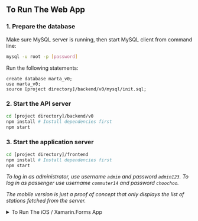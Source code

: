 ## To Run The Web App
  
  ### 1. Prepare the database
  Make sure MySQL server is running, then start MySQL client from command line:
  ```bash
  mysql -u root -p [password]
  ```
  Run the following statements:
  ```mysql
  create database marta_v0;
  use marta_v0;
  source [project directory]/backend/v0/mysql/init.sql;
  ```
  ### 2. Start the API server
  ```bash
  cd [project directory]/backend/v0
  npm install # Install dependencies first
  npm start
  ```
  ### 3. Start the application server
  ```bash
  cd [project directory]/frontend
  npm install # Install dependencies first
  npm start
  ```
  *To log in as administrator, use username `admin` and password `admin123`.
  To log in as passenger use username `commuter14` and password `choochoo`.*
  
  *The mobile version is just a proof of concept that only displays the list of stations fetched from the server.*
<details>
  <summary>To Run The iOS / Xamarin.Forms App</summary>
  
  ### 1. Prepare the database
  Make sure MySQL server is running, then start MySQL client from command line:
  ```bash
  mysql -u root -p [password]
  ```
  Run the following statements:
  ```mysql
  create database marta;
  use marta;
  source [project directory]/backend/v1/mysql/init.sql;
  ````
  ### 2. Start the API server
  ```bash
  cd [project directory]/backend/v1
  npm install # Install dependencies first
  npm start
  ```
  ### 3. For Xamarin.Forms
  Before building the project, make sure to replace the placeholder with your actual IP address in
  `[project_directory]/xamarin/MartaPassengerTraffic/MartaPassengerTraffic/LandingPage.xaml.cs`
  
  The line looks like this:
  ```c#
  var client = ((App)(Application.Current)).MyHttpClient;
  string endpoint = "http://[YOUR IP ADDRESS]:8080/stations";
  ```
</details>
